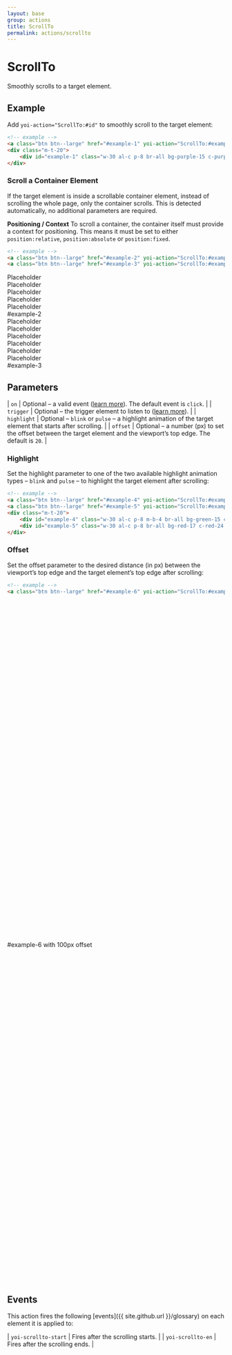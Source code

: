 ```yaml
---
layout: base
group: actions
title: ScrollTo
permalink: actions/scrollto
---
```


# ScrollTo

<p class="intro">Smoothly scrolls to a target element.</p>

## Example

Add `yoi-action="ScrollTo:#id"` to smoothly scroll to the target element:

```html
<!-- example -->
<a class="btn btn--large" href="#example-1" yoi-action="ScrollTo:#example-1;">Scroll to #example-1</a>
<div class="m-t-20">
    <div id="example-1" class="w-30 al-c p-8 br-all bg-purple-15 c-purple-24 fs-2">#example-1</div>
</div>
```

### Scroll a Container Element

If the target element is inside a scrollable container element, instead of scrolling the whole page, only the container scrolls. This is detected automatically, no additional parameters are required.

<p class="hint hint--primary"><b>Positioning / Context</b> To scroll a container, the container itself must provide a context for positioning. This means it must be set to either <code>position:relative</code>, <code>position:absolute</code> or <code>position:fixed</code>.</p>

```html
<!-- example -->
<a class="btn btn--large" href="#example-2" yoi-action="ScrollTo:#example-2;">Scroll to #example-2</a>
<a class="btn btn--large" href="#example-3" yoi-action="ScrollTo:#example-3;">Scroll to #example-3</a>
```

<div class="m-t-4 h-40 p-4 br-all b-all bc-base-22 pos-relative scr-y">
    <div class="w-25 al-c p-8 m-b-2 br-all bg-base-24 c-base-12 fs-2">Placeholder</div>
    <div class="w-25 al-c p-8 m-b-2 br-all bg-base-24 c-base-12 fs-2">Placeholder</div>
    <div class="w-25 al-c p-8 m-b-2 br-all bg-base-24 c-base-12 fs-2">Placeholder</div>
    <div class="w-25 al-c p-8 m-b-2 br-all bg-base-24 c-base-12 fs-2">Placeholder</div>
    <div class="w-25 al-c p-8 m-b-2 br-all bg-base-24 c-base-12 fs-2">Placeholder</div>
    <div id="example-2" class="w-25 al-c p-8 m-b-2 br-all bg-yellow-20 c-yellow-8 fs-2">#example-2</div>
    <div class="w-25 al-c p-8 m-b-2 br-all bg-base-24 c-base-12 fs-2">Placeholder</div>
    <div class="w-25 al-c p-8 m-b-2 br-all bg-base-24 c-base-12 fs-2">Placeholder</div>
    <div class="w-25 al-c p-8 m-b-2 br-all bg-base-24 c-base-12 fs-2">Placeholder</div>
    <div class="w-25 al-c p-8 m-b-2 br-all bg-base-24 c-base-12 fs-2">Placeholder</div>
    <div class="w-25 al-c p-8 m-b-2 br-all bg-base-24 c-base-12 fs-2">Placeholder</div>
    <div class="w-25 al-c p-8 m-b-2 br-all bg-base-24 c-base-12 fs-2">Placeholder</div>
    <div id="example-3" class="w-25 al-c p-8 m-b-2 br-all bg-yellow-20 c-yellow-8 fs-2">#example-3</div>
</div>

## Parameters

| `on`        | Optional – a valid event ([learn more](actions/index.html#the-on-parameter)). The default event is `click`.             |
| `trigger`   | Optional – the trigger element to listen to ([learn more](actions/index.html#the-trigger-parameter)).                   |
| `highlight` | Optional – `blink` or `pulse` – a highlight animation of the target element that starts after scrolling.                |
| `offset`    | Optional – a number (px) to set the offset between the target element and the viewport’s top edge. The default is `20`. |

### Highlight

Set the highlight parameter to one of the two available highlight animation types – `blink` and `pulse` – to highlight the target element after scrolling:

```html
<!-- example -->
<a class="btn btn--large" href="#example-4" yoi-action="ScrollTo:#example-4; highlight:blink;">Scroll to #example-4 and blink</a>
<a class="btn btn--large" href="#example-5" yoi-action="ScrollTo:#example-5; highlight:pulse;">Scroll to #example-5 and pulse</a>
<div class="m-t-20">
    <div id="example-4" class="w-30 al-c p-8 m-b-4 br-all bg-green-15 c-green-24 fs-2">#example-4</div>
    <div id="example-5" class="w-30 al-c p-8 br-all bg-red-17 c-red-24 fs-2">#example-5</div>
</div>
```

### Offset

Set the offset parameter to the desired distance (in px) between the viewport’s top edge and the target element’s top edge after scrolling:

```html
<!-- example -->
<a class="btn btn--large" href="#example-6" yoi-action="ScrollTo:#example-6; offset:100;">Scroll to #example-6</a>
```

<div style="margin:800px 0;">
    <div id="example-6" class="w-30 al-c p-8 m-b-4 br-all bg-green-15 c-green-24 fs-2">#example-6 with 100px offset</div>
</div>

## Events

This action fires the following [events]({{ site.github.url }}/glossary) on each element it is applied to:

| `yoi-scrollto-start` | Fires after the scrolling starts. |
| `yoi-scrollto-en`    | Fires after the scrolling ends.   |
